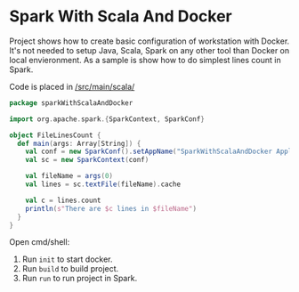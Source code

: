# Spark With Scala And Docker

Project shows how to create basic configuration of workstation with Docker. It's not needed to setup Java, Scala, Spark on any other tool than Docker on local envieronment. As a sample is show how to do simplest lines count in Spark.

Code is placed in [/src/main/scala/](https://github.com/oskardudycz/SparkWithScalaAndDocker/blob/master/src/src/main/scala/FileLinesCount.scala)

```scala
package sparkWithScalaAndDocker

import org.apache.spark.{SparkContext, SparkConf}

object FileLinesCount {
  def main(args: Array[String]) {
    val conf = new SparkConf().setAppName("SparkWithScalaAndDocker Application")
    val sc = new SparkContext(conf)

    val fileName = args(0)
    val lines = sc.textFile(fileName).cache

    val c = lines.count
    println(s"There are $c lines in $fileName")
  }
}
```

Open cmd/shell:
1. Run `init` to start docker.
2. Run `build` to build project.
3. Run `run` to run project in Spark.